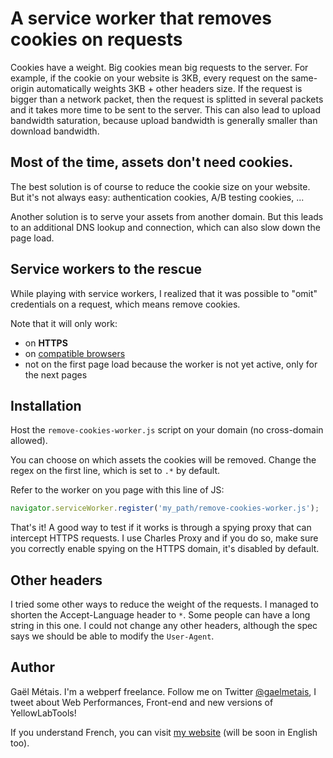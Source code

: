 # A service worker that removes cookies on requests

Cookies have a weight. Big cookies mean big requests to the server. For example, if the cookie on your website is 3KB, every request on the same-origin automatically weights 3KB + other headers size. If the request is bigger than a network packet, then the request is splitted in several packets and it takes more time to be sent to the server. This can also lead to upload bandwidth saturation, because upload bandwidth is generally smaller than download bandwidth.

## Most of the time, assets don't need cookies.
    
The best solution is of course to reduce the cookie size on your website. But it's not always easy: authentication cookies, A/B testing cookies, ...

Another solution is to serve your assets from another domain. But this leads to an additional DNS lookup and connection, which can also slow down the page load.


## Service workers to the rescue

While playing with service workers, I realized that it was possible to "omit" credentials on a request, which means remove cookies.

Note that it will only work:
- on **HTTPS**
- on <a href="http://caniuse.com/serviceworkers" target="_blank">compatible browsers</a>
- not on the first page load because the worker is not yet active, only for the next pages


## Installation

Host the `remove-cookies-worker.js` script on your domain (no cross-domain allowed).

You can choose on which assets the cookies will be removed. Change the regex on the first line, which is set to `.*` by default.

Refer to the worker on you page with this line of JS:
```js
navigator.serviceWorker.register('my_path/remove-cookies-worker.js');
```

That's it! A good way to test if it works is through a spying proxy that can intercept HTTPS requests. I use Charles Proxy and if you do so, make sure you correctly enable spying on the HTTPS domain, it's disabled by default.


## Other headers

I tried some other ways to reduce the weight of the requests. I managed to shorten the Accept-Language header to `*`. Some people can have a long string in this one. I could not change any other headers, although the spec says we should be able to modify the `User-Agent`.


## Author

Gaël Métais. I'm a webperf freelance. Follow me on Twitter [@gaelmetais](https://twitter.com/gaelmetais), I tweet about Web Performances, Front-end and new versions of YellowLabTools!

If you understand French, you can visit [my website](http://www.gaelmetais.com) (will be soon in English too).